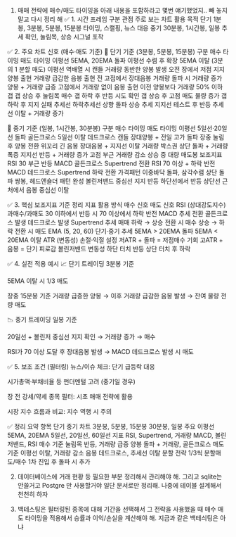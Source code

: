 1. 매매 전략에 매수/매도 타이밍을 아래 내용을 포함하라고 몇번 얘기했었지.. 빼 놓지 말고 다시 정리 해
✅ 1. 시간 프레임 구분
관점	주로 보는 차트	활용 목적
단기	1분봉, 3분봉, 5분봉, 15분봉	타이밍, 스캘핑, 뉴스 대응
중기	30분봉, 1시간봉, 일봉	추세 확인, 눌림목, 상승 시그널 포착

✅ 2. 주요 차트 신호 (매수·매도 기준)
📌 단기 기준 (3분봉, 5분봉, 15분봉)
구분	매수 타이밍	매도 타이밍
이평선	5EMA, 20EMA 돌파
이평선 수렴 후 확장	5EMA 이탈 (3분의 1 분할 매도)
이평선 역배열 시
캔들	거래량 동반한 양봉 발생
오전 장에서 저점 지지 양봉 출현	거래량 급감한 음봉 출현
전 고점에서 장대음봉
거래량	돌파 시 거래량 증가
양봉 + 거래량 급증	고점에서 거래량 없이 음봉 출현
이전 양봉보다 거래량 50% 이하
갭	갭 상승 후 눌림목 매수
갭 하락 후 반등 시도 확인	갭 상승 후 고점 매도 물량 증가
갭 하락 후 지지 실패
추세선	하락추세선 상향 돌파
상승 추세 지지선 테스트 후 반등	추세선 이탈 + 거래량 증가

📌 중기 기준 (일봉, 1시간봉, 30분봉)
구분	매수 타이밍	매도 타이밍
이평선	5일선·20일선 돌파
골든크로스	5일선 이탈
데드크로스
캔들	장대양봉 + 전일 고가 돌파
장중 눌림 후 양봉 전환	위꼬리 긴 음봉
장대음봉 + 지지선 이탈
거래량	박스권 상단 돌파 + 거래량 폭증
지지선 반등 + 거래량 증가	고점 부근 거래량 감소
상승 중 대량 매도봉
보조지표	RSI 30 부근 반등
MACD 골든크로스
Supertrend 전환	RSI 70 이상 + 하락 반전
MACD 데드크로스
Supertrend 하락 전환
가격패턴	이중바닥 돌파, 삼각수렴 상단 돌파	쌍봉, 헤드앤숄더 패턴 완성
볼린저밴드	중심선 지지 반등
하단선에서 반등	상단선 근처에서 음봉
중심선 이탈

✅ 3. 핵심 보조지표 기준 정리
지표	활용 방식	매수 신호	매도 신호
RSI (상대강도지수)	과매수/과매도	30 이하에서 반등 시	70 이상에서 하락 반전
MACD	추세 전환	골든크로스 발생	데드크로스 발생
Supertrend	추세 매매	하락 → 상승 전환 시 매수	상승 → 하락 전환 시 매도
EMA (5, 20, 60)	단기·중기 추세	5EMA > 20EMA 돌파	5EMA < 20EMA 이탈
ATR (변동성)	손절·익절 설정	저ATR + 돌파 = 저점매수 기회	고ATR + 음봉 = 단기 피로감
볼린저밴드	변동성	하단 터치 반등	상단 터치 후 하락

✅ 4. 실전 적용 예시
📈 단기 트레이딩
3분봉 기준

5EMA 이탈 시 1/3 매도

장중 15분봉 기준 거래량 급증한 양봉 → 이후 거래량 급감한 음봉 발생 → 잔여 물량 전량 매도

📉 중기 트레이딩
일봉 기준

20일선 + 볼린저 중심선 지지 확인 → 거래량 증가 → 매수

RSI가 70 이상 도달 후 장대음봉 발생 → MACD 데드크로스 발생 시 매도

✅ 5. 보조 조건 (필터링)
뉴스/이슈 체크: 단기 급등락 대응

시가총액·부채비율 등 펀더멘털 고려 (중기일 경우)

장 전 강세/약세 종목 필터: 시초 매매 전략에 활용

시장 지수 흐름과 비교: 지수 역행 시 주의

✅ 정리 요약
항목	단기	중기
차트	3분봉, 5분봉, 15분봉	30분봉, 일봉
주요 이평선	5EMA, 20EMA	5일선, 20일선, 60일선
지표	RSI, Supertrend, 거래량	MACD, 볼린저밴드, RSI
매수 기준	눌림목 반등, 거래량 급증 양봉	돌파 + 거래량, 골든크로스
매도 기준	이평선 이탈, 거래량 감소 음봉	데드크로스, 추세선 이탈
분할 전략	1/3씩 분할매도/매수	1차 진입 후 돌파 시 추가

2. 데이터베이스에 거래 현황 등 필요한 부분 정리해서 관리해야 해. 그리고 sqlite는 안쓸거고 Postgre 만 사용할거야 
일단 문서로만 정리해. 나중에 테이블 설계해서 천천히 하자

3. 백테스팅은 필터링된 종목에 대해 기간을 선택해서 그 전략을 사용했을 때 매수 매도 타이밍을 적용해서 승률과 이익/손실을 계산해야 해. 지금과 같은 백테싀팅은 아냐
